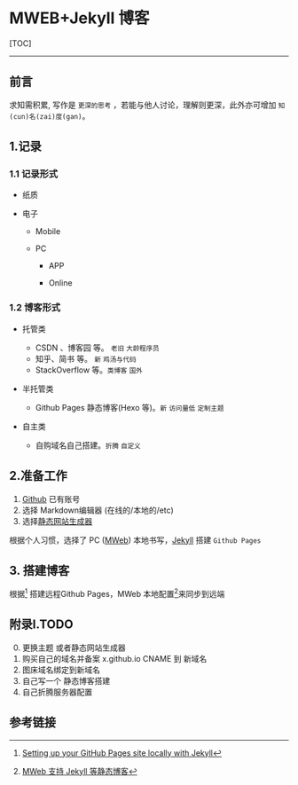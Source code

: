 # MWEB+Jekyll 博客

[TOC]

---

## 前言

求知需积累, 写作是 `更深的思考` ，若能与他人讨论，理解则更深，此外亦可增加 `知(cun)名(zai)度(gan)`。

## 1.记录

### 1.1 记录形式

+ 纸质

+ 电子
    + Mobile
    
    + PC
        + APP
        
        + Online

### 1.2 博客形式

+ 托管类
    + CSDN 、博客园 等。 `老旧` `大龄程序员`
    + 知乎、简书 等。 `新` `鸡汤与代码`
    + StackOverflow 等。`类博客` `国外` 

+ 半托管类
    + Github Pages 静态博客(Hexo 等)。`新` `访问量低` `定制主题`

+ 自主类
    + 自购域名自己搭建。`折腾` `自定义`

## 2.准备工作

1. [Github](https://github.com/) 已有账号
2. 选择 Markdown编辑器 (在线的/本地的/etc)
3. 选择[静态网站生成器](https://www.staticgen.com/)

根据个人习惯，选择了 PC ([MWeb](https://zh.mweb.im/)) 本地书写，[Jekyll](https://help.github.com/en/articles/adding-a-jekyll-theme-to-your-github-pages-site-with-the-jekyll-theme-chooser) 搭建 `Github Pages`

## 3. 搭建博客

根据[^1] 搭建远程Github Pages，MWeb 本地配置[^3]来同步到远端

## 附录I.TODO

0. 更换主题 或者静态网站生成器
1. 购买自己的域名并备案 x.github.io CNAME 到 新域名
2. 图床域名绑定到新域名
3. 自己写一个 静态博客搭建
4. 自己折腾服务器配置

## 参考链接

[^1]: [Setting up your GitHub Pages site locally with Jekyll](https://help.github.com/en/articles/setting-up-your-github-pages-site-locally-with-jekyll#next-steps-configuring-jekyll)

[^2]: [ Jekyll's troubleshooting page](https://jekyllrb.com/docs/troubleshooting/#jekyll-amp-mac-os-x-1011)

[^3]: [MWeb 支持 Jekyll 等静态博客](https://zh.mweb.im/mweb-1.4-add-floder-octpress-support.html)

